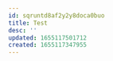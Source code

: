 ```yaml
---
id: sqruntd8af2y2y8doca0buo
title: Test
desc: ''
updated: 1655117501712
created: 1655117347955
---
```


